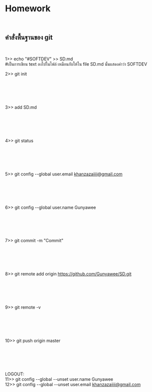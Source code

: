  <h1> Homework </h1> <br/>
 <h2> คำสั่งพื้นฐานของ git </h2> <br/>

1>> echo "#SOFTDEV" >> SD.md <br/>
  #เป็นการเขียน text ลงไปในไฟล์ เหมือนกับให้ใน file SD.md นั้นแสดงคำว่า SOFTDEV <br/>
  
2>> git init <br/>
  #  <br/>
  
3>> add SD.md <br/>
  #   <br/>
  
4>> git status <br/>
  #   <br/>

5>> git config --global user.email khanzazaiiii@gmail.com <br/>
  #  <br/>
  
6>> git config --global user.name Gunyawee <br/>
   # <br/>
7>> git commit -m "Commit"
   # <br/>
   
8>> git remote add origin https://github.com/Gunyawee/SD.git
   # <br/>
   
9>> git remote -v
   # <br/>
   
10>> git push origin master
   # <br/>
   


LOGOUT: <br/>
11>> git config --global --unset user.name Gunyawee <br/>
12>> git config --global --unset user.email khanzazaiiii@gmail.com <br/>
  # <br/>





  
  
  



